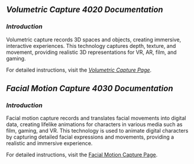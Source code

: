 ## *Volumetric Capture 4020 Documentation*

### *Introduction*

Volumetric capture records 3D spaces and objects, creating immersive, interactive experiences. This technology captures depth, texture, and movement, providing realistic 3D representations for VR, AR, film, and gaming.

For detailed instructions, visit the [*Volumetric Capture Page*](VolCap.md).


## *Facial Motion Capture 4030 Documentation*

### *Introduction*

Facial motion capture records and translates facial movements into digital data, creating lifelike animations for characters in various media such as film, gaming, and VR.
This technology is used to animate digital characters by capturing detailed facial expressions and movements, providing a realistic and immersive experience.

For detailed instructions, visit the [Facial Motion Capture Page](FacialMotion.md).
